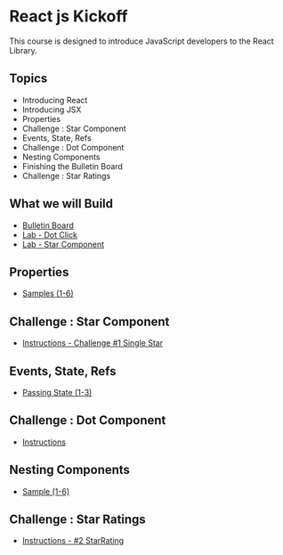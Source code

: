React js Kickoff
================
This course is designed to introduce JavaScript developers to the React Library.

Topics
------
* Introducing React
* Introducing JSX
* Properties
* Challenge : Star Component
* Events, State, Refs
* Challenge : Dot Component
* Nesting Components
* Finishing the Bulletin Board
* Challenge : Star Ratings

What we will Build
----------
* [Bulletin Board](http://output.jsbin.com/nusune/1/quiet)
* [Lab - Dot Click](http://output.jsbin.com/vesayev/1/quiet)
* [Lab - Star Component](http://output.jsbin.com/moyiha/3/quiet)

Properties
----------
* [Samples (1-6)](http://jsbin.com/vimomo/1/edit?html,js)

Challenge : Star Component
----------
* [Instructions - Challenge #1 Single Star](https://github.com/MoonHighway/react-kickoff/tree/master/start-star-rating)

Events, State, Refs
----------
* [Passing State (1-3)](http://jsbin.com/xoqaki/1/edit?js)

Challenge : Dot Component
----------
* [Instructions](https://github.com/MoonHighway/react-kickoff/tree/master/start-dot)

Nesting Components
----------
* [Sample (1-6)](http://jsbin.com/lunoso/1/edit?js,output)

Challenge : Star Ratings
----------
* [Instructions - #2 StarRating](https://github.com/MoonHighway/react-kickoff/tree/master/start-star-rating)